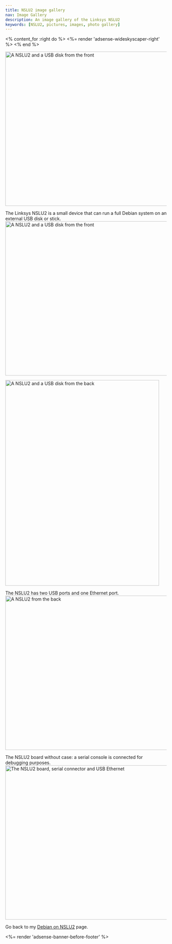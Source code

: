 ```yaml
---
title: NSLU2 image gallery
nav: Image Gallery
description: An image gallery of the Linksys NSLU2
keywords: [NSLU2, pictures, images, photo gallery]
---
```


<% content_for :right do %>
<%= render 'adsense-wideskyscaper-right' %>
<% end %>

<p>
<a href = "../images/img_1589.jpg">
<img src = "../images/img_1589s.jpg" class="border" alt = "A NSLU2 and a USB disk from the front" width="640" height="480" />
</a>
</p>

The Linksys NSLU2 is a small device that can run a full Debian system on an
external USB disk or stick.<br />
<a href = "../images/img_1587.jpg">
<img src = "../images/img_1587s.jpg" class="border" alt = "A NSLU2 and a USB disk from the front" width="640" height="480" />
</a>

<p>
<a href = "../images/img_1584.jpg">
<img src = "../images/img_1584s.jpg" class="border" alt = "A NSLU2 and a USB disk from the back" width="480" height="640" />
</a>
</p>

The NSLU2 has two USB ports and one Ethernet port.<br />
<a href = "../images/img_1585.jpg">
<img src = "../images/img_1585s.jpg" class="border" alt = "A NSLU2 from the back" width="640" height="480" />
</a>

The NSLU2 board without case: a serial console is connected for debugging
purposes.<br />
<a href = "../images/img_1580.jpg">
<img src = "../images/img_1580s.jpg" class="border" alt = "The NSLU2 board, serial connector and USB Ethernet"
 width="640" height="480" />
</a>

Go back to my <a href = "..">Debian on NSLU2</a> page.

<div class="bbf">
<%= render 'adsense-banner-before-footer' %>
</div>

